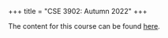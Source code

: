+++
title = "CSE 3902: Autumn 2022"
+++

The content for this course can be found [here](/teaching/cse3902/static/index.html).



